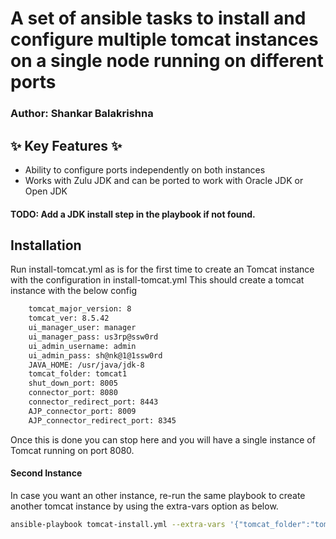 # A set of ansible tasks to install and configure multiple tomcat instances on a single node running on different ports
### Author: Shankar Balakrishna

##  ✨ Key Features  ✨

- Ability to configure ports independently on both instances
- Works with Zulu JDK and can be ported to work with Oracle JDK or Open JDK

#### TODO: Add a JDK install step in the playbook if not found.

## Installation

Run install-tomcat.yml as is for the first time to create an Tomcat instance with the configuration in install-tomcat.yml
This should create a tomcat instance with the below config

```sh
    tomcat_major_version: 8
    tomcat_ver: 8.5.42
    ui_manager_user: manager
    ui_manager_pass: us3rp@ssw0rd
    ui_admin_username: admin
    ui_admin_pass: sh@nk@1@1ssw0rd
    JAVA_HOME: /usr/java/jdk-8
    tomcat_folder: tomcat1
    shut_down_port: 8005
    connector_port: 8080
    connector_redirect_port: 8443
    AJP_connector_port: 8009
    AJP_connector_redirect_port: 8345
```

Once this is done you can stop here and you will have a single instance of Tomcat running on port 8080.

#### Second Instance

In case you want an other instance, re-run the same playbook to create another tomcat instance by using the extra-vars option as below.


```sh
ansible-playbook tomcat-install.yml --extra-vars '{"tomcat_folder":"tomcat2","shut_down_port":"8006", "connector_port":"8090","connector_redirect_port":"8445","AJP_connector_port":"8010","AJP_connector_redirect_port":"8346"}'
```
